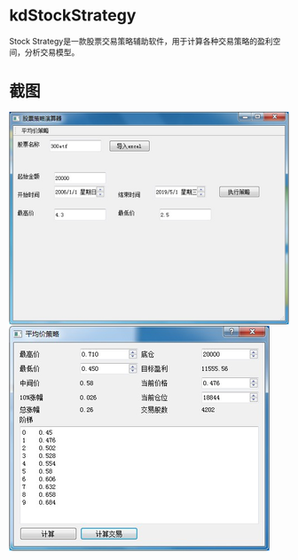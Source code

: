 # kdStockStrategy
Stock Strategy是一款股票交易策略辅助软件，用于计算各种交易策略的盈利空间，分析交易模型。

# 截图
![主界面](screenshot/主页面.jpg)
![平均价策略](screenshot/平均价策略.jpg)